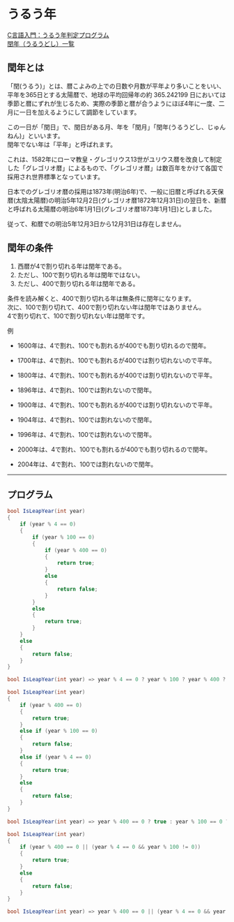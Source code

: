 # うるう年

[C言語入門：うるう年判定プログラム](https://www.geekpage.jp/programming/c/leap-year.php)  
[閏年（うるうどし）一覧](https://www.benricho.org/nenrei/uruudoshi/hyo.html)  

## 閏年とは

「閏(うるう)」とは、暦こよみの上での日数や月数が平年より多いことをいい、平年を365日とする太陽暦で、地球の平均回帰年の約 365.242199 日においては季節と暦にずれが生じるため、実際の季節と暦が合うようにほぼ4年に一度、二月に一日を加えるようにして調節をしています。  

この一日が「閏日」で、閏日がある月、年を「閏月」「閏年(うるうどし、じゅんねん)」といいます。  
閏年でない年は「平年」と呼ばれます。  

これは、1582年にローマ教皇・グレゴリウス13世がユリウス暦を改良して制定した「グレゴリオ暦」によるもので、「グレゴリオ暦」は数百年をかけて各国で採用され世界標準となっています。  

日本でのグレゴリオ暦の採用は1873年(明治6年)で、一般に旧暦と呼ばれる天保暦(太陰太陽暦)の明治5年12月2日(グレゴリオ暦1872年12月31日)の翌日を、新暦と呼ばれる太陽暦の明治6年1月1日(グレゴリオ暦1873年1月1日)としました。  

従って、和暦での明治5年12月3日から12月31日は存在しません。  

## 閏年の条件  

1. 西暦が4で割り切れる年は閏年である。  
2. ただし、100で割り切れる年は閏年ではない。  
3. ただし、400で割り切れる年は閏年である。  

条件を読み解くと、400で割り切れる年は無条件に閏年になります。  
次に、100で割り切れて、400で割り切れない年は閏年ではありません。  
4で割り切れて、100で割り切れない年は閏年です。  

例  

- 1600年は、4で割れ、100でも割れるが400でも割り切れるので閏年。  
- 1700年は、4で割れ、100でも割れるが400では割り切れないので平年。  
- 1800年は、4で割れ、100でも割れるが400では割り切れないので平年。  

- 1896年は、4で割れ、100では割れないので閏年。  
- 1900年は、4で割れ、100でも割れるが400では割り切れないので平年。  
- 1904年は、4で割れ、100では割れないので閏年。  

- 1996年は、4で割れ、100では割れないので閏年。  
- 2000年は、4で割れ、100でも割れるが400でも割り切れるので閏年。  
- 2004年は、4で割れ、100では割れないので閏年。  

---

## プログラム

``` C# : 愚直にやった場合
bool IsLeapYear(int year)
{
    if (year % 4 == 0)
    {
        if (year % 100 == 0)
        {
            if (year % 400 == 0)
            {
                return true;
            }
            else
            {
                return false;
            }
        }
        else
        {
            return true;
        }
    }
    else
    {
        return false;
    }
}

bool IsLeapYear(int year) => year % 4 == 0 ? year % 100 ? year % 400 ? true : false : true : false;
```

``` C# : もう少し短くしたバージョン
bool IsLeapYear(int year)
{
    if (year % 400 == 0)
    {
        return true;
    }
    else if (year % 100 == 0)
    {
        return false;
    }
    else if (year % 4 == 0)
    {
        return true;
    }
    else
    {
        return false;
    }
}

bool IsLeapYear(int year) => year % 400 == 0 ? true : year % 100 == 0 ? false : year % 4 == 0
```

``` C# : もっと短くしたバージョン
bool IsLeapYear(int year)
{
    if (year % 400 == 0 || (year % 4 == 0 && year % 100 != 0))
    {
        return true;
    }
    else
    {
        return false;
    }
}

bool IsLeapYear(int year) => year % 400 == 0 || (year % 4 == 0 && year % 100 != 0)
```
